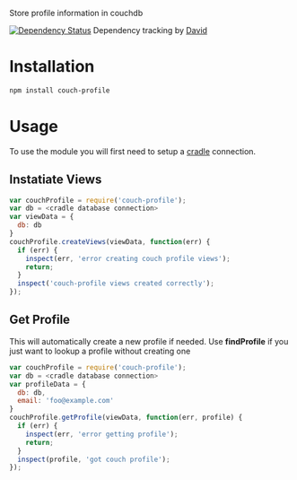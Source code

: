 Store profile information in couchdb

[![Dependency Status](https://david-dm.org/nisaacson/couch-profile/status.png)](https://david-dm.org/nisaacson/couch-profile)
Dependency tracking by [David](https://david-dm.org/)


# Installation
```bash
npm install couch-profile
```

# Usage
To use the module you will first need to setup a [cradle](https://github.com/cloudhead/cradle) connection.

## Instatiate Views
```javascript
var couchProfile = require('couch-profile');
var db = <cradle database connection>
var viewData = {
  db: db
}
couchProfile.createViews(viewData, function(err) {
  if (err) {
    inspect(err, 'error creating couch profile views');
    return;
  }
  inspect('couch-profile views created correctly');
});
```


## Get Profile
This will automatically create a new profile if needed. Use **findProfile** if you just want to lookup a profile without creating one
```javascript
var couchProfile = require('couch-profile');
var db = <cradle database connection>
var profileData = {
  db: db,
  email: 'foo@example.com'
}
couchProfile.getProfile(viewData, function(err, profile) {
  if (err) {
    inspect(err, 'error getting profile');
    return;
  }
  inspect(profile, 'got couch profile');
});
```
